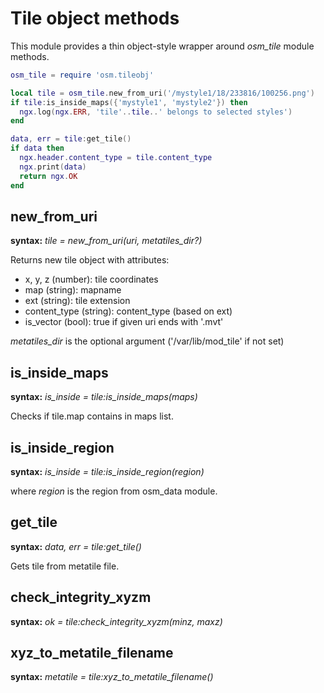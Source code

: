 Tile object methods
===================

This module provides a thin object-style wrapper around *osm_tile* module methods.

```lua
osm_tile = require 'osm.tileobj'

local tile = osm_tile.new_from_uri('/mystyle1/18/233816/100256.png')
if tile:is_inside_maps({'mystyle1', 'mystyle2'}) then
  ngx.log(ngx.ERR, 'tile'..tile..' belongs to selected styles')
end

data, err = tile:get_tile()
if data then
  ngx.header.content_type = tile.content_type
  ngx.print(data)
  return ngx.OK
end
```

new_from_uri
------------

**syntax:** *tile = new_from_uri(uri, metatiles_dir?)*

Returns new tile object with attributes:

* x, y, z (number): tile coordinates
* map (string): mapname
* ext (string): tile extension
* content_type (string): content_type (based on ext)
* is_vector (bool): true if given uri ends with '.mvt'

*metatiles_dir* is the optional argument ('/var/lib/mod_tile' if not set)

is_inside_maps
--------------

**syntax:** *is_inside = tile:is_inside_maps(maps)*

Checks if tile.map contains in maps list.

is_inside_region
----------------

**syntax:** *is_inside = tile:is_inside_region(region)*

where *region* is the region from osm_data module.

get_tile
--------

**syntax:** *data, err = tile:get_tile()*

Gets tile from metatile file.

check_integrity_xyzm
--------------------

**syntax:** *ok = tile:check_integrity_xyzm(minz, maxz)*

xyz_to_metatile_filename
------------------------

**syntax:** *metatile = tile:xyz_to_metatile_filename()*
